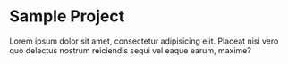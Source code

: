 # Sample Project

Lorem ipsum dolor sit amet, consectetur adipisicing elit. Placeat nisi vero quo delectus nostrum reiciendis sequi vel eaque earum, maxime?